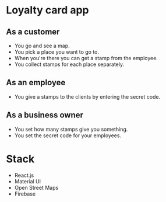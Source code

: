 # Loyalty card app

## As a customer

* You go and see a map.
* You pick a place you want to go to.
* When you're there you can get a stamp from the employee.
* You collect stamps for each place separately.

## As an employee

* You give a stamps to the clients by entering the secret code.

## As a business owner

* You set how many stamps give you something.
* You set the secret code for your employees.

# Stack

* React.js
* Material UI
* Open Street Maps
* Firebase
